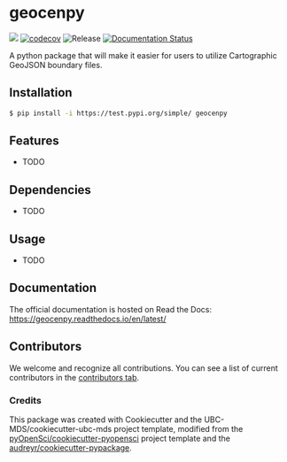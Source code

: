 # geocenpy 

![](https://github.com/elliotttrio/geocenpy/workflows/build/badge.svg) [![codecov](https://codecov.io/gh/elliotttrio/geocenpy/branch/main/graph/badge.svg)](https://codecov.io/gh/elliotttrio/geocenpy) ![Release](https://github.com/elliotttrio/geocenpy/workflows/Release/badge.svg) [![Documentation Status](https://readthedocs.org/projects/geocenpy/badge/?version=latest)](https://geocenpy.readthedocs.io/en/latest/?badge=latest)

A python package that will make it easier for users to utilize Cartographic GeoJSON boundary files.

## Installation

```bash
$ pip install -i https://test.pypi.org/simple/ geocenpy
```

## Features

- TODO

## Dependencies

- TODO

## Usage

- TODO

## Documentation

The official documentation is hosted on Read the Docs: https://geocenpy.readthedocs.io/en/latest/

## Contributors

We welcome and recognize all contributions. You can see a list of current contributors in the [contributors tab](https://github.com/elliotttrio/geocenpy/graphs/contributors).

### Credits

This package was created with Cookiecutter and the UBC-MDS/cookiecutter-ubc-mds project template, modified from the [pyOpenSci/cookiecutter-pyopensci](https://github.com/pyOpenSci/cookiecutter-pyopensci) project template and the [audreyr/cookiecutter-pypackage](https://github.com/audreyr/cookiecutter-pypackage).

